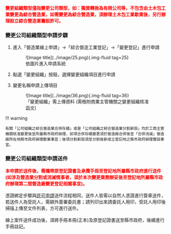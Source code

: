   <meta name="robots" content="noindex" />

<span style="color:red; font-weight:bold;">變更組織類型僅指變更公司類型，如：獨資轉換為有限公司等，不包含由土木包工業變更為綜合營造業，如需變更為綜合營造業，須辦理土木包工業歇業後，另行辦理設立綜合營造業籌設許可。</span><br>

### 變更公司組織類型申請步驟

1. 進入「營造業線上申請」→「綜合營造工業登記」→「變更登記」進行申請
    <figure markdown="span">
    ![Image title](../image/25.png){.img-fluid tag=25}
    <figcaption>依圖片進入申請系統</figcaption>
    </figure>

2. 點選「變更組織」按鈕，選擇變更組織項目進行申請
3. 變更名稱申請上傳項目
    <figure markdown="span">
    ![Image title](../image/36.png){.img-fluid tag=36}
    <figcaption>「變更組織」需上傳資料 (需檢附商業主管機關之變更組織核准函文)</figcaption>
    </figure>

!!! warning

    有關「公司組織之綜合營造業合併存續」或是「公司組織之綜合營造業分割新設」均於工商主管機關核准變更後至所屬縣市政府辦理，前項合併存續變更須於營造廠合併後至「合併消滅」營造廠所在地縣市政府辦理歇業事宜；後項分割新設須至分割後新成立登記地之縣市政府辦理籌設事宜。

### 變更公司組織類型申請送件
<span style="color:red; font-weight:bold;">本申請於送件後，需攜帶原登記證書及承攬手冊至登記地所屬縣市政府進行送件(如涉及營造業分割或消滅情事者，須於本次變更業務辦妥後至登記地所屬縣市政府辦理第二間營造廠變更登記相關事宜)。</span><br><br>
憑證綁定步驟與[許可申請](Contractors_Registration.md)送件流程相同，送件人皆需以自然人憑證進行簽章送件，若送件人為受託人，需額外簽署委託書；請列印出來請委託人用印，受託人用印後掃描上傳至文件列表，方可進行送件。<br>
<br>
線上案件送件成功後，須將手冊本冊(正本)及原登記證書送至縣市政府，後續進行手冊註記。    